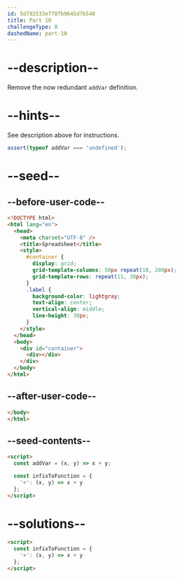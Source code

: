 ```yaml
---
id: 5d792533e7707b9645d7b540
title: Part 10
challengeType: 0
dashedName: part-10
---
```


# --description--

Remove the now redundant `addVar` definition.

# --hints--

See description above for instructions.

```js
assert(typeof addVar === 'undefined');
```

# --seed--

## --before-user-code--

```html
<!DOCTYPE html>
<html lang="en">
  <head>
    <meta charset="UTF-8" />
    <title>Spreadsheet</title>
    <style>
      #container {
        display: grid;
        grid-template-columns: 50px repeat(10, 200px);
        grid-template-rows: repeat(11, 30px);
      }
      .label {
        background-color: lightgray;
        text-align: center;
        vertical-align: middle;
        line-height: 30px;
      }
    </style>
  </head>
  <body>
    <div id="container">
      <div></div>
    </div>
  </body>
</html>
```

## --after-user-code--

```html
</body>
</html>
```

## --seed-contents--

```html
<script>
  const addVar = (x, y) => x + y;

  const infixToFunction = {
    '+': (x, y) => x + y
  };
</script>
```

# --solutions--

```html
<script>
  const infixToFunction = {
    '+': (x, y) => x + y
  };
</script>
```
